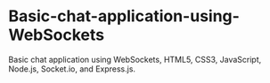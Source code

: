# Basic-chat-application-using-WebSockets
Basic chat application using WebSockets, HTML5, CSS3, JavaScript, Node.js, Socket.io, and Express.js.
